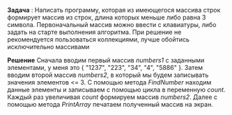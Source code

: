 **Задача** : Написать программу, которая из имеющегося массива строк формирует массив из строк, длина которых меньше либо равна 3 символа. Первоначальный массив можно ввести с клавиатуры, либо задать на старте выполнения алгоритма. При решение не рекомендуется пользоваться коллекциями, лучше обойтись исключительно массивами

**Решение** 
Сначала вводим первый массив *numbers1* с заданными элементами, у меня это { "1237", "223", "34", "4", "5886" }.
Затем вводим второй массив *numbers2*, в который мы будем записывать значения элементов <= 3.
С помощью метода *FindNumber* находим данные элементы и записываем с помощью цикла в переменную *count*.
Каждый раз увеличивая *count* формируем массив *numbers2*.
Далее с помощью метода *PrintArray* печатаем полученный массив на экран.